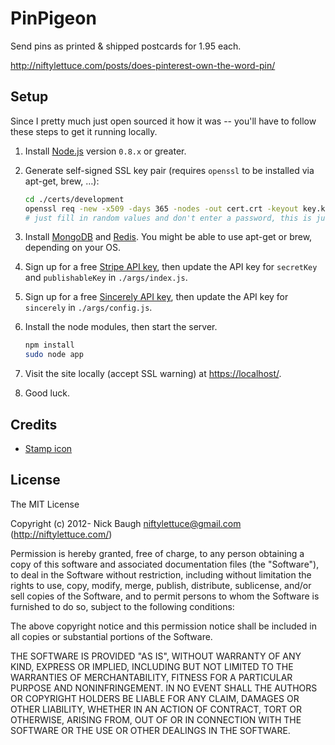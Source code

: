 
# PinPigeon

Send pins as printed & shipped postcards for 1.95 each.

<http://niftylettuce.com/posts/does-pinterest-own-the-word-pin/>

## Setup

Since I pretty much just open sourced it how it was -- you'll have to follow these steps to get it running locally.

1. Install [Node.js][nodejs] version `0.8.x` or greater.
2. Generate self-signed SSL key pair (requires `openssl` to be installed via apt-get, brew, &hellip;):

    ```bash
    cd ./certs/development
    openssl req -new -x509 -days 365 -nodes -out cert.crt -keyout key.key
    # just fill in random values and don't enter a password, this is just for testing
    ```

3. Install [MongoDB][mongodb] and [Redis][redis].  You might be able to use apt-get or brew, depending on your OS.
4. Sign up for a free [Stripe API key][stripe], then update the API key for `secretKey` and `publishableKey` in `./args/index.js`.
5. Sign up for a free [Sincerely API key][sincerely], then update the API key for `sincerely` in `./args/config.js`.
6. Install the node modules, then start the server.

    ```bash
    npm install
    sudo node app
    ```

7. Visit the site locally (accept SSL warning) at <https://localhost/>.
8. Good luck.

[stripe]: https://manage.stripe.com/register
[nodejs]: http://nodejs.org
[sincerely]: https://dev.sincerely.com/user/signup
[mongodb]: http://www.mongodb.org/downloads
[redis]: http://redis.io/download


## Credits

* [Stamp icon][1]

[1]: http://www.iconfinder.com/icondetails/71656/24/_icon


## License

The MIT License

Copyright (c) 2012- Nick Baugh <niftylettuce@gmail.com> (http://niftylettuce.com/)

Permission is hereby granted, free of charge, to any person obtaining a copy
of this software and associated documentation files (the "Software"), to deal
in the Software without restriction, including without limitation the rights
to use, copy, modify, merge, publish, distribute, sublicense, and/or sell
copies of the Software, and to permit persons to whom the Software is
furnished to do so, subject to the following conditions:

The above copyright notice and this permission notice shall be included in
all copies or substantial portions of the Software.

THE SOFTWARE IS PROVIDED "AS IS", WITHOUT WARRANTY OF ANY KIND, EXPRESS OR
IMPLIED, INCLUDING BUT NOT LIMITED TO THE WARRANTIES OF MERCHANTABILITY,
FITNESS FOR A PARTICULAR PURPOSE AND NONINFRINGEMENT. IN NO EVENT SHALL THE
AUTHORS OR COPYRIGHT HOLDERS BE LIABLE FOR ANY CLAIM, DAMAGES OR OTHER
LIABILITY, WHETHER IN AN ACTION OF CONTRACT, TORT OR OTHERWISE, ARISING FROM,
OUT OF OR IN CONNECTION WITH THE SOFTWARE OR THE USE OR OTHER DEALINGS IN
THE SOFTWARE.
